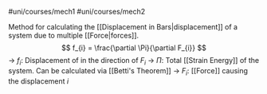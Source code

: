 #uni/courses/mech1 #uni/courses/mech2 

Method for calculating the [[Displacement in Bars|displacement]] of a system due to multiple [[Force|forces]].
$$
f_{i} = \frac{\partial \Pi}{\partial F_{i}}
$$
-> $f_{i}$: Displacement of in the direction of $F_{i}$
-> $\Pi$: Total [[Strain Energy]] of the system. Can be calculated via [[Betti's Theorem]]
-> $F_{i}$: [[Force]] causing the displacement $i$
